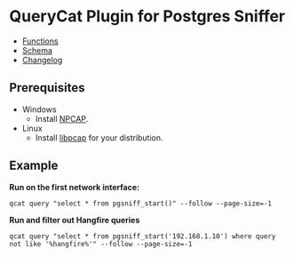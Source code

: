 # QueryCat Plugin for Postgres Sniffer

- [Functions](Functions.md)
- [Schema](Schema.md)
- [Changelog](CHANGELOG.md)

## Prerequisites

- Windows
  - Install [NPCAP](https://npcap.com/#download).
- Linux
  - Install [libpcap](https://www.tcpdump.org/manpages/pcap.3pcap.html) for your distribution.

## Example

**Run on the first network interface:**

```shell
qcat query "select * from pgsniff_start()" --follow --page-size=-1
```

**Run and filter out Hangfire queries**

```shell
qcat query "select * from pgsniff_start('192.168.1.10') where query not like '%hangfire%'" --follow --page-size=-1
```
